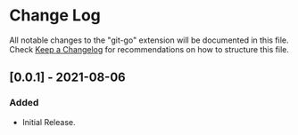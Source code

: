 # Change Log

All notable changes to the "git-go" extension will be documented in this file.
Check [Keep a Changelog](http://keepachangelog.com/) for recommendations on how to structure this file.

## [0.0.1] - 2021-08-06

### Added

-   Initial Release.
